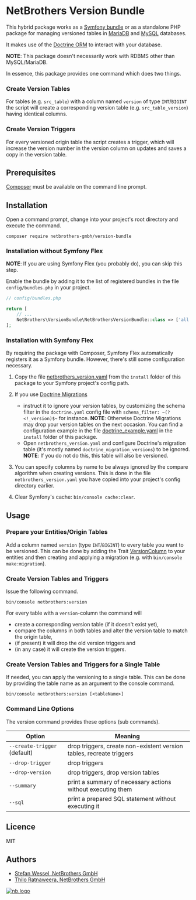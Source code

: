 # NetBrothers Version Bundle

This hybrid package works as a [Symfony bundle](https://symfony.com/doc/current/bundles.html)
or as a standalone PHP package for managing versioned tables in [MariaDB](https://mariadb.com/)
and [MySQL](https://www.mysql.com/) databases.

It makes use of the [Doctrine ORM](https://www.doctrine-project.org/projects/orm.html)
to interact with your database.

__NOTE__: This package doesn't necessarily work with RDBMS other than MySQL/MariaDB.

In essence, this package provides one command which does two things.

### Create Version Tables

For tables (e.g. `src_table`) with a column named `version` of type `INT`/`BIGINT`
the script will create a corresponding version table (e.g. `src_table_version`)
having identical columns.

### Create Version Triggers

For every versioned origin table the script creates a trigger, which will
increase the version number in the version column on updates and saves a copy
in the version table.

## Prerequisites

[Composer](https://getcomposer.org/) must be available on the command line prompt.

## Installation

Open a command prompt, change into your project's root directory and execute
the command.

```console
composer require netbrothers-gmbh/version-bundle
```

### Installation without Symfony Flex

__NOTE__: If you are using Symfony Flex (you probably do), you can skip this step.

Enable the bundle by adding it to the list of registered bundles in the file 
`config/bundles.php` in your project.

```php
// config/bundles.php

return [
    // ...
    NetBrothers\VersionBundle\NetBrothersVersionBundle::class => ['all' => true],
];
```

### Installation with Symfony Flex

By requiring the package with Composer, Symfony Flex automatically registers it
as a Symfony bundle. However, there's still some configuration necessary.

1. Copy the file [netbrothers_version.yaml](install/config/packages/netbrothers_version.yaml) from the `install` folder of this package to your Symfony project's config path.

2. If you use [Doctrine Migrations](https://symfony.com/doc/current/bundles/DoctrineMigrationsBundle/index.html)
    - instruct it to ignore your version tables, by customizing the
schema filter in the `doctrine.yaml` config file with `schema_filter: ~(?<!_version)$~`
for instance. __NOTE__: Otherwise Doctrine Migrations may drop your version tables
on the next occasion. You can find a configuration example in the file
[doctrine_example.yaml](install/config/packages/doctrine_example.yaml) in the
`install` folder of this package.
   - Open `netbrothers_version.yaml` and configure Doctrine's migration table
(it's mostly named `doctrine_migration_versions`) to be ignored. __NOTE__: If you
do not do this, this table will also be versioned.

3. You can specify columns by name to be always ignored by the compare algorithm 
when creating versions. This is done in the file `netbrothers_version.yaml` you
have copied into your project's config directory earlier.

4. Clear Symfony's cache: `bin/console cache:clear`.

## Usage

### Prepare your Entities/Origin Tables

Add a column named `version` (type `INT`/`BIGINT`) to every table you want to
be versioned. This can be done by adding the Trait
[VersionColumn](src/Traits/VersionColumn.php) to your entities and then creating
and applying a migration (e.g. with `bin/console make:migration`).

### Create Version Tables and Triggers

Issue the following command.

```console
bin/console netbrothers:version 
```

For every table with a `version`-column the command will

- create a corresponding version table (if it doesn't exist yet),
- compare the columns in both tables and alter the version table to match
  the origin table,
- (if present) it will drop the old version triggers and
- (in any case) it will create the version triggers.


### Create Version Tables and Triggers for a Single Table

If needed, you can apply the versioning to a single table. This can be done by
providing the table name as an argument to the console command.

```console
bin/console netbrothers:version [<tableName>]
```

### Command Line Options

The version command provides these options (sub commands).

| Option             | Meaning                                                      |
| -------------      | ------------------------------------------------------------ |
| `--create-trigger` (default)  | drop triggers, create non-existent version tables, recreate triggers |
| `--drop-trigger`   | drop triggers                                                |
| `--drop-version`   | drop triggers, drop version tables                           |
| `--summary`        | print a summary of necessary actions without executing them  |
| `--sql`            | print a prepared SQL statement without executing it          |

## Licence

MIT

## Authors

- [Stefan Wessel, NetBrothers GmbH](https://netbrothers.de)
- [Thilo Ratnaweera, NetBrothers GmbH](https://netbrothers.de)

[![nb.logo](https://netbrothers.de/wp-content/uploads/2020/12/netbrothers_logo.png)](https://netbrothers.de)
